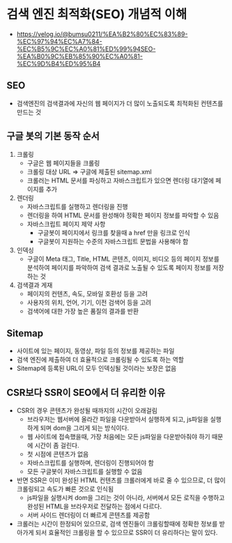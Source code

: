 # 검색 엔진 최적화(SEO) 개념적 이해
- https://velog.io/@bumsu0211/%EA%B2%80%EC%83%89-%EC%97%94%EC%A7%84-%EC%B5%9C%EC%A0%81%ED%99%94SEO-%EA%B0%9C%EB%85%90%EC%A0%81-%EC%9D%B4%ED%95%B4

## SEO
- 검색엔진의 검색결과에 자신의 웹 페이지가 더 많이 노출되도록 최적화된 컨텐츠를 만드는 것

## 구글 봇의 기본 동작 순서
1. 크롤링
   - 구글은 웹 페이지들을 크롤링
   - 크롤링 대상 URL => 구글에 제출된 sitemap.xml
   - 크롤러는 HTML 문서를 파싱하고 자바스크립트가 있으면 렌더링 대기열에 페이지를 추가
2. 렌더링
   - 자바스크립트를 실행하고 렌더링을 진행 
   - 렌더링을 하여 HTML 문서를 완성해야 정확한 페이지 정보를 파악할 수 있음
   - 자바스크립트 페이지 제약 사항
     - 구글봇이 페이지에서 링크를 찾을때 a href 만을 링크로 인식
     - 구글봇이 지원하는 수준의 자바스크립트 문법을 사용해야 함
3. 인덱싱
   - 구글이 Meta 태그, Title, HTML 콘텐츠, 이미지, 비디오 등의 페이지 정보를 분석하여 페이지를 파악하여 검색 결과로 노출될 수 있도록 페이지 정보를 저장하는 것
4. 검색결과 게재
   - 페이지의 컨텐츠, 속도, 모바일 호환성 등을 고려
   - 사용자의 위치, 언어, 기기, 이전 검색어 등을 고려
   - 검색어에 대한 가장 높은 품질의 결과를 반환

## Sitemap
- 사이트에 있는 페이지, 동영상, 파일 등의 정보를 제공하는 파일
- 검색 엔진에 제출하여 더 효율적으로 크롤링될 수 있도록 하는 역할
- Sitemap에 등록된 URL이 모두 인덱싱될 것이라는 보장은 없음


## CSR보다 SSR이 SEO에서 더 유리한 이유
- CSR의 경우 콘텐츠가 완성될 때까지의 시간이 오래걸림
  - 브라우저는 웹서버에 올라간 파일을 다운받아서 실행하게 되고, js파일을 실행하게 되며 dom을 그리게 되는 방식이다.
  - 웹 사이트에 접속했을때, 가장 처음에는 모든 js파일을 다운받아줘야 하기 때문에 시간이 좀 걸린다.
  - 첫 시점에 콘텐츠가 없음
  - 자바스크립트를 실행하며, 렌더링이 진행되어야 함
  - 모든 구글봇이 자바스크립트를 실행할 수 없음
- 반면 SSR은 이미 완성된 HTML 컨텐츠를 크롤러에게 바로 줄 수 있으므로, 더 많이 크롤링되고 속도가 빠른 것으로 인식됨
  - js파일을 실행시켜 dom을 그리는 것이 아니라, 서버에서 모든 로직을 수행하고 완성된 HTML을 브라우저로 전달하는 점에서 다르다.
  - 서버 사이드 렌더링이 더 빠르게 콘텐츠를 제공함   
- 크롤러는 시간이 한정되어 있으므로, 검색 엔진들이 크롤링할때에 정확한 정보를 받아가게 되서 효율적인 크롤링을 할 수 있으므로 SSR이 더 유리하다는 말이 있다.